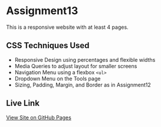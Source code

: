 # Assignment13

This is a responsive website with at least 4 pages.

## CSS Techniques Used

- Responsive Design using percentages and flexible widths
- Media Queries to adjust layout for smaller screens
- Navigation Menu using a flexbox `<ul>`
- Dropdown Menu on the Tools page
- Sizing, Padding, Margin, and Border as in Assignment12

## Live Link
[View Site on GitHub Pages](https://grantgrady.github.io/MART341-WebDesign/Assignment13/)
